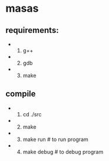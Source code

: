 # masas

## requirements:
* 1. g++
* 2. gdb
* 3. make

## compile
* 1. cd ./src
* 2. make
* 3. make run # to run program
* 4. make debug # to debug program
